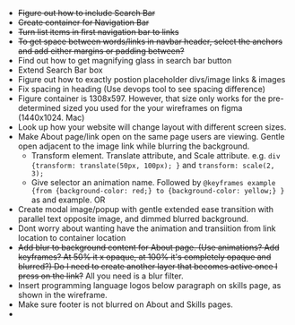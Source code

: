 - ~~Figure out how to include Search Bar~~
- ~~Create container for Navigation Bar~~
- ~~Turn list items in first navigation bar to links~~
- ~~To get space between words/links in navbar header, select the anchors and add either margins or padding between?~~
- Find out how to get magnifying glass in search bar button
- Extend Search Bar box
- Figure out how to exactly postion placeholder divs/image links & images
- Fix spacing in heading (Use devops tool to see spacing difference)
- Figure container is 1308x597. However, that size only works for the pre-determined sized you used for the your wireframes on figma (1440x1024. Mac)
- Look up how your website will change layout with different screen sizes.
- Make About page/link open on the same page users are viewing.  Gentle open adjacent to the image link while blurring the background.
    - Transform element. Translate attribute, and Scale attribute. e.g. `div {transform: translate(50px, 100px); }` and `transform: scale(2, 3);`
    - Give selector an animation name.  Followed by `@keyframes example {from {background-color: red;} to {background-color: yellow;} }` as and example.
OR
- Create modal image/popup with gentle extended ease transition with parallel text opposite image, and dimmed blurred background.
- Dont worry about wanting have the animation and transiition from link location to container location
- ~~Add blur to background content for About page. (Use animations? Add keyframes? At 50% it x opaque, at 100% it's completely opaque and blurred?)  Do I need to create another layer that becomes active once I press on the link?~~ All you need is a blur filter.
- Insert programming language logos below paragraph on skills page, as shown in the wireframe.
- Make sure footer is not blurred on About and Skills pages.
- 